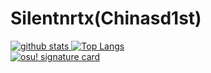 # Silentnrtx(Chinasd1st)

<a href="https://github.com/anuraghazra/github-readme-stats">
  <img src="https://github-readme-stats.vercel.app/api?bg_color=0000&text_color=888&hide_border=true&username=Chinasd1st&hide=contribs&show_icons=true&count_private=true" alt="github stats">
</a>
<a href="https://github.com/anuraghazra/github-readme-stats">
  <img src="https://github-readme-stats.vercel.app/api/top-langs/?bg_color=0000&text_color=888&hide_border=true&username=Chinasd1st&layout=compact" alt="Top Langs">
</a>
<br />
<a href="https://osu.ppy.sh/u/Silentnrtx">
  <img src="https://osu-sig.vercel.app/card?user=Silentnrtx&mode=mania&lang=en&animation=true&hue=200" alt="osu! signature card">
</a>
